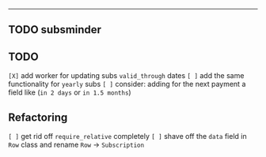 --------
TODO subsminder
--------

## TODO
`[X]` add worker for updating subs `valid_through` dates
`[ ]` add the same functionality for `yearly` subs
`[ ]` consider: adding for the next payment a field like (`in 2 days` or `in 1.5 months`)

## Refactoring
`[ ]` get rid off `require_relative` completely
`[ ]` shave off the `data` field in `Row` class and rename `Row` -> `Subscription`
